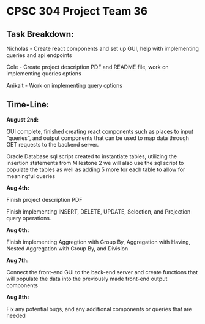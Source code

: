 # CPSC 304 Project Team 36

## Task Breakdown:

Nicholas - Create react components and set up GUI, help with implementing queries and api endpoints

Cole - Create project description PDF and README file, work on implementing queries options

Anikait - Work on implementing query options

## Time-Line:

**August 2nd:**

GUI complete, finished creating react components such as places to input “queries”, and output components that can be used to map data through GET requests to the backend server.

Oracle Database sql script created to instantiate tables, utilizing the insertion statements from Milestone 2 we will also use the sql script to populate the tables as well as adding 5 more for each table to allow for meaningful queries

**Aug 4th:** 

Finish project description PDF

Finish implementing INSERT, DELETE, UPDATE, Selection, and Projection query operations.

**Aug 6th:**

Finish implementing Aggregtion with Group By, Aggregation with Having, Nested Aggregation with Group By, and Division

**Aug 7th:**

Connect the front-end GUI to the back-end server and create functions that will populate the data into the previously made front-end output components

**Aug 8th:**

Fix any potential bugs, and any additional components or queries that are needed 
